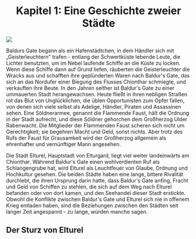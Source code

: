 # <center> Kapitel 1: Eine Geschichte zweier Städte </center>

![](Eine-Geschichte-zweier-Städte.png)

Baldurs Gate begann als ein Hafenstädtchen, in dem Händler sich mit „Geisterleuchtern" trafen - entlang der Schwertküste lebende Leute, die Lichter benutzten, um im Nebel laufende Schiffe an die Küste zu locken. Wenn diese Schiffe dann auf Grund liefen, räuberten die Geisterleuchter die Wracks aus und schafften ihre geplünderten Waren nach Baldur's Gate, das sich an das Nordufer einer Biegung des Flusses Chionthar schmiegte, und verkauften ihre Beute. In den Jahren seither ist Baldur's Gate zu einer ummauerten Stadt herangewachsen. Heute fließt in ihren nebligen Straßen rot das Blut von Unglücklichen, die üblen Opportunisten zum Opfer fallen, von denen sich viele selbst als Adelige, Händler, Piraten und Assassinen sehen. Eine Söldnerarmee, genannt die Flammende Faust, hält die Ordnung in der Stadt aufrecht, und diese Söldner gehorchen dem Großherzog Ulder Rabenwacht. Die Mitglieder der Flammenden Faust scheren sich nicht um Gerechtigkeit; sie begehren Macht und Geld, sonst nichts. Aber trotz des Rufs der Faust für Grausamkeit wird der Großherzog allgemein als ehrenhafter und vernünftiger Mann angesehen.

Die Stadt Elturel, Hauptstadt von Elturgard, liegt viel weiter landeinwärts am Chionthar. Während Baldur's Gate einen wohlverdienten Ruf als Schlangengrube hat, wird Elturel als Leuchtfeuer von Glaube, Ordnung und Hochkultur gesehen. Die beiden Städte haben eine lange, bittere Rivalität durchlebt, die ihren Ursprung darin hatte, dass Baldur's Gate anfing, Fracht und Geld von Schiffen zu stehlen, die sich auf dem Weg nach Elturel befanden oder von dort kamen, und den Seehandel dieser Stadt erstickte. Obwohl die Konflikte zwischen Baldur's Gate und Elturel sich nie in offenem Krieg entladen haben, sind die Beziehungen zwischen den Städten seit langer Zeit angespannt - zu lange, würden manche sagen.

## Der Sturz von Elturel
